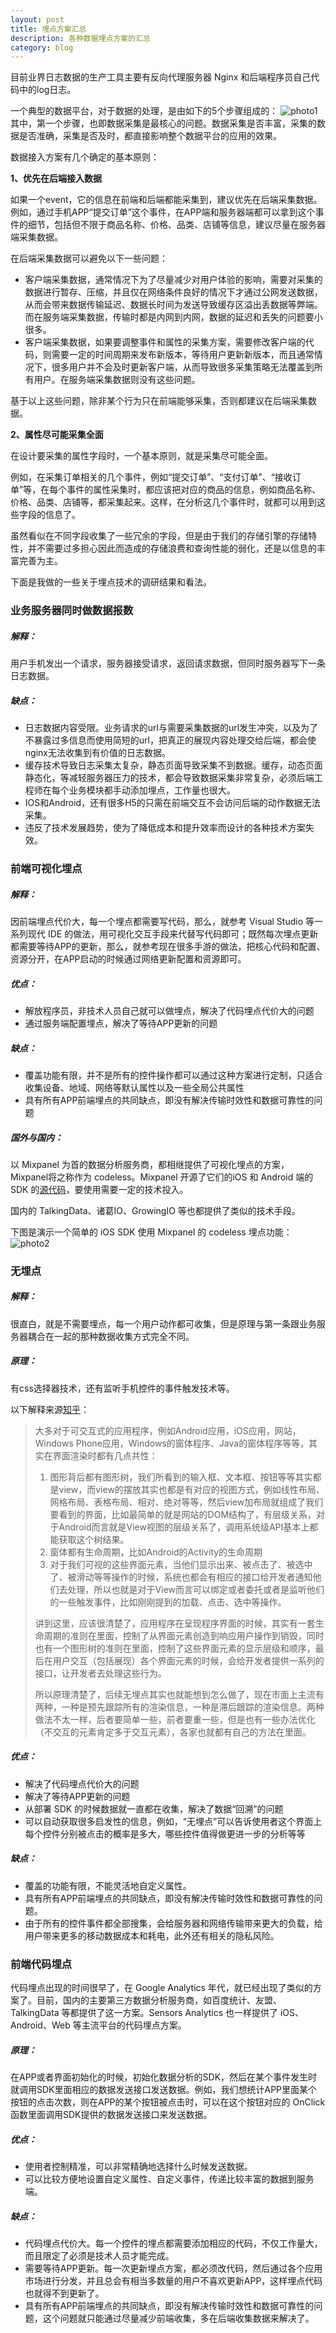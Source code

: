 ```yaml
---
layout: post
title: 埋点方案汇总
description: 各种数据埋点方案的汇总
category: blog
---
```


目前业界日志数据的生产工具主要有反向代理服务器 Nginx 和后端程序员自己代码中的log日志。

一个典型的数据平台，对于数据的处理，是由如下的5个步骤组成的：
![photo1](/images/event-tracking/1-2.png)
其中，第一个步骤，也即数据采集是最核心的问题。数据采集是否丰富，采集的数据是否准确，采集是否及时，都直接影响整个数据平台的应用的效果。

数据接入方案有几个确定的基本原则：

**1、优先在后端接入数据**

如果一个event，它的信息在前端和后端都能采集到，建议优先在后端采集数据。例如，通过手机APP“提交订单”这个事件，在APP端和服务器端都可以拿到这个事件的细节，包括但不限于商品名称、价格、品类、店铺等信息，建议尽量在服务器端采集数据。
 
在后端采集数据可以避免以下一些问题：
 
- 客户端采集数据，通常情况下为了尽量减少对用户体验的影响，需要对采集的数据进行暂存、压缩，并且仅在网络条件良好的情况下才通过公网发送数据，从而会带来数据传输延迟、数据长时间为发送导致缓存区溢出丢数据等弊端。而在服务端采集数据，传输时都是内网到内网，数据的延迟和丢失的问题要小很多。
- 客户端采集数据，如果要调整事件和属性的采集方案，需要修改客户端的代码，则需要一定的时间周期来发布新版本，等待用户更新新版本，而且通常情况下，很多用户并不会及时更新客户端，从而导致很多采集策略无法覆盖到所有用户。在服务端采集数据则没有这些问题。

基于以上这些问题，除非某个行为只在前端能够采集，否则都建议在后端采集数据。

**2、属性尽可能采集全面**

在设计要采集的属性字段时，一个基本原则，就是采集尽可能全面。

例如，在采集订单相关的几个事件，例如“提交订单”、“支付订单”、“接收订单”等，在每个事件的属性采集时，都应该把对应的商品的信息，例如商品名称、价格、品类、店铺等，都采集起来。这样，在分析这几个事件时，就都可以用到这些字段的信息了。

虽然看似在不同字段收集了一些冗余的字段，但是由于我们的存储引擎的存储特性，并不需要过多担心因此而造成的存储浪费和查询性能的弱化，还是以信息的丰富完善为主。


下面是我做的一些关于埋点技术的调研结果和看法。

### 业务服务器同时做数据报数

##### 解释：

用户手机发出一个请求，服务器接受请求，返回请求数据，但同时服务器写下一条日志数据。

##### 缺点：

- 日志数据内容受限。业务请求的url与需要采集数据的url发生冲突，以及为了不暴露过多信息而使用简短的url，把真正的展现内容处理交给后端，都会使nginx无法收集到有价值的日志数据。
- 缓存技术导致日志采集太复杂，静态页面导致采集不到数据。缓存，动态页面静态化，等减轻服务器压力的技术，都会导致数据采集非常复杂，必须后端工程师在每个业务模块都手动添加埋点，工作量也很大。
- IOS和Android，还有很多H5的只需在前端交互不会访问后端的动作数据无法采集。
- 违反了技术发展趋势，使为了降低成本和提升效率而设计的各种技术方案失效。

### 前端可视化埋点

##### 解释：

因前端埋点代价大，每一个埋点都需要写代码，那么，就参考 Visual Studio 等一系列现代 IDE 的做法，用可视化交互手段来代替写代码即可；既然每次埋点更新都需要等待APP的更新，那么，就参考现在很多手游的做法，把核心代码和配置、资源分开，在APP启动的时候通过网络更新配置和资源即可。

##### 优点：

- 解放程序员，非技术人员自己就可以做埋点，解决了代码埋点代价大的问题
- 通过服务端配置埋点，解决了等待APP更新的问题

##### 缺点：

- 覆盖功能有限，并不是所有的控件操作都可以通过这种方案进行定制，只适合收集设备、地域、网络等默认属性以及一些全局公共属性
- 具有所有APP前端埋点的共同缺点，即没有解决传输时效性和数据可靠性的问题

##### 国外与国内：

以 Mixpanel 为首的数据分析服务商，都相继提供了可视化埋点的方案，Mixpanel将之称作为 codeless。Mixpanel 开源了它们的iOS 和 Android 端的 SDK 的[源代码](https://github.com/mixpanel)，要使用需要一定的技术投入。

国内的 TalkingData、诸葛IO、GrowingIO 等也都提供了类似的技术手段。

下图是演示一个简单的 iOS SDK 使用 Mixpanel 的 codeless 埋点功能：
![photo2](/images/event-tracking/2-2.png)

### 无埋点

##### 解释：

很直白，就是不需要埋点，每一个用户动作都可收集，但是原理与第一条跟业务服务器耦合在一起的那种数据收集方式完全不同。

##### 原理：

有css选择器技术，还有监听手机控件的事件触发技术等。

以下解释来源[知乎](https://www.zhihu.com/question/38000812/answer/83267604)：

> 大多对于可交互式的应用程序，例如Android应用，iOS应用，网站，Windows Phone应用，Windows的窗体程序、Java的窗体程序等等，其实在界面渲染时都有几点共性：
> 1. 图形背后都有图形树，我们所看到的输入框、文本框、按钮等等其实都是view，而view的摆放其实也都是有对应的视图方式，例如线性布局、网格布局、表格布局、相对、绝对等等，然后view加布局就组成了我们要看到的界面，比如最简单的就是网站的DOM结构了，有层级关系，对于Android而言就是View视图的层级关系了，调用系统级API基本上都能获取这个树结果。
> 2. 窗体都有生命周期，比如Android的Activity的生命周期
> 3. 对于我们可视的这些界面元素，当他们显示出来、被点击了、被选中了、被滑动等等操作的时候，系统也都会有相应的接口给开发者通知他们去处理，所以也就是对于View而言可以绑定或者委托或者是监听他们的一些触发事件，比如刚刚提到的加载、点击、选中等操作。
>
> 讲到这里，应该很清楚了，应用程序在呈现程序界面的时候，其实有一套生命周期的准则在里面，控制了从界面元素创造到响应用户操作到销毁，同时也有一个图形树的准则在里面，控制了这些界面元素的显示层级和顺序，最后在用户交互（包括展现）各个界面元素的时候，会给开发者提供一系列的接口，让开发者去处理这些行为。
>
> 所以原理清楚了，后续无埋点其实也就能想到怎么做了，现在市面上主流有两种，一种是预先跟踪所有的渲染信息，一种是滞后跟踪的渲染信息。两种做法不太一样，后者要简单一些，前者要重一些，但是也有一些办法优化（不交互的元素肯定多于交互元素），各家也就都有自己的方法在里面。

##### 优点：

- 解决了代码埋点代价大的问题
- 解决了等待APP更新的问题
- 从部署 SDK 的时候数据就一直都在收集，解决了数据“回溯”的问题
- 可以自动获取很多启发性的信息，例如，“无埋点”可以告诉使用者这个界面上每个控件分别被点击的概率是多大，哪些控件值得做更进一步的分析等等

##### 缺点：

- 覆盖的功能有限，不能灵活地自定义属性。
- 具有所有APP前端埋点的共同缺点，即没有解决传输时效性和数据可靠性的问题。
- 由于所有的控件事件都全部搜集，会给服务器和网络传输带来更大的负载，给用户带来更多的移动数据成本和耗电，此外还有相关的隐私风险。

### 前端代码埋点

代码埋点出现的时间很早了，在 Google Analytics 年代，就已经出现了类似的方案了。目前，国内的主要第三方数据分析服务商，如百度统计、友盟、TalkingData 等都提供了这一方案。Sensors Analytics 也一样提供了 iOS、Android、Web 等主流平台的代码埋点方案。

##### 原理：

在APP或者界面初始化的时候，初始化数据分析的SDK，然后在某个事件发生时就调用SDK里面相应的数据发送接口发送数据。例如，我们想统计APP里面某个按钮的点击次数，则在APP的某个按钮被点击时，可以在这个按钮对应的 OnClick 函数里面调用SDK提供的数据发送接口来发送数据。

##### 优点：

- 使用者控制精准，可以非常精确地选择什么时候发送数据。
- 可以比较方便地设置自定义属性、自定义事件，传递比较丰富的数据到服务端。

##### 缺点：

- 代码埋点代价大。每一个控件的埋点都需要添加相应的代码，不仅工作量大，而且限定了必须是技术人员才能完成。
- 需要等待APP更新。每一次更新埋点方案，都必须改代码，然后通过各个应用市场进行分发，并且总会有相当多数量的用户不喜欢更新APP，这样埋点代码也就得不到更新了。
- 具有所有APP前端埋点的共同缺点，即没有解决传输时效性和数据可靠性的问题，这个问题就只能通过尽量减少前端收集，多在后端收集数据来解决了。

